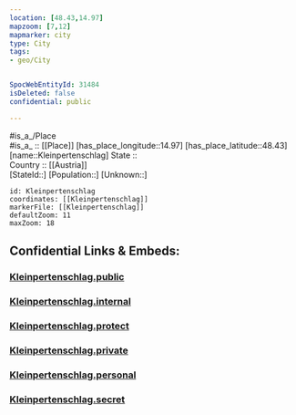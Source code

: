 ```yaml
---
location: [48.43,14.97] 
mapzoom: [7,12] 
mapmarker: city 
type: City
tags:
- geo/City


SpocWebEntityId: 31484
isDeleted: false
confidential: public

---
```

#is_a_/Place  
#is_a_ :: [[Place]] 
[has_place_longitude::14.97] 
[has_place_latitude::48.43] 
[name::Kleinpertenschlag] 
State ::  
Country :: [[Austria]]  
[StateId::] 
[Population::] 
[Unknown::] 


```leaflet
id: Kleinpertenschlag
coordinates: [[Kleinpertenschlag]] 
markerFile: [[Kleinpertenschlag]] 
defaultZoom: 11 
maxZoom: 18
```


## Confidential Links & Embeds: 

### [Kleinpertenschlag.public](/_public/\Earth\Continent\Europe\Europe~Central\Austria\Austrias_States\Niederösterreich\CityKleinpertenschlag.public.md) 

### [Kleinpertenschlag.internal](/_internal/\Earth\Continent\Europe\Europe~Central\Austria\Austrias_States\Niederösterreich\CityKleinpertenschlag.internal.md) 

### [Kleinpertenschlag.protect](/_protect/\Earth\Continent\Europe\Europe~Central\Austria\Austrias_States\Niederösterreich\CityKleinpertenschlag.protect.md) 

### [Kleinpertenschlag.private](/_private/\Earth\Continent\Europe\Europe~Central\Austria\Austrias_States\Niederösterreich\CityKleinpertenschlag.private.md) 

### [Kleinpertenschlag.personal](/_personal/\Earth\Continent\Europe\Europe~Central\Austria\Austrias_States\Niederösterreich\CityKleinpertenschlag.personal.md) 

### [Kleinpertenschlag.secret](/_secret/\Earth\Continent\Europe\Europe~Central\Austria\Austrias_States\Niederösterreich\CityKleinpertenschlag.secret.md)

